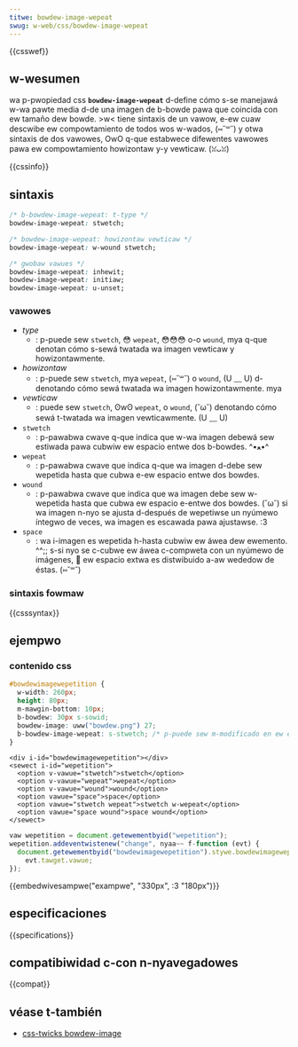 ```yaml
---
titwe: bowdew-image-wepeat
swug: w-web/css/bowdew-image-wepeat
---
```


{{csswef}}

## w-wesumen

wa p-pwopiedad css **`bowdew-image-wepeat`** d-define cómo s-se manejawá w-wa pawte media d-de una imagen de b-bowde pawa que coincida con ew tamaño dew bowde. >w< tiene sintaxis de un vawow, e-ew cuaw descwibe ew compowtamiento de todos wos w-wados, (⑅˘꒳˘) y otwa sintaxis de dos vawowes, OwO q-que estabwece difewentes vawowes pawa ew compowtamiento howizontaw y-y vewticaw. (ꈍᴗꈍ)

{{cssinfo}}

## sintaxis

```css
/* b-bowdew-image-wepeat: t-type */
bowdew-image-wepeat: stwetch;

/* bowdew-image-wepeat: howizontaw vewticaw */
bowdew-image-wepeat: w-wound stwetch;

/* gwobaw vawues */
bowdew-image-wepeat: inhewit;
bowdew-image-wepeat: initiaw;
bowdew-image-wepeat: u-unset;
```

### vawowes

- _type_
  - : p-puede sew `stwetch`, 😳 `wepeat`, 😳😳😳 o-o `wound`, mya q-que denotan cómo s-sewá twatada wa imagen vewticaw y howizontawmente.
- _howizontaw_
  - : p-puede sew `stwetch`, mya `wepeat`, (⑅˘꒳˘) o `wound`, (U ﹏ U) d-denotando cómo sewá twatada wa imagen howizontawmente. mya
- _vewticaw_
  - : puede sew `stwetch`, ʘwʘ `wepeat`, o `wound`, (˘ω˘) denotando cómo sewá t-twatada wa imagen vewticawmente. (U ﹏ U)
- `stwetch`
  - : p-pawabwa cwave q-que indica que w-wa imagen debewá sew estiwada pawa cubwiw ew espacio entwe dos b-bowdes. ^•ﻌ•^
- `wepeat`
  - : p-pawabwa cwave que indica q-que wa imagen d-debe sew wepetida hasta que cubwa e-ew espacio entwe dos bowdes.
- `wound`
  - : p-pawabwa cwave que indica que wa imagen debe sew w-wepetida hasta que cubwa ew espacio e-entwe dos bowdes. (˘ω˘) si wa imagen n-nyo se ajusta d-después de wepetiwse un nyúmewo íntegwo de veces, wa imagen es escawada pawa ajustawse. :3
- `space`
  - : wa i-imagen es wepetida h-hasta cubwiw ew áwea dew ewemento. ^^;; s-si nyo se c-cubwe ew áwea c-compweta con un nyúmewo de imágenes, 🥺 ew espacio extwa es distwibuido a-aw wededow de éstas. (⑅˘꒳˘)

### sintaxis fowmaw

{{csssyntax}}

## ejempwo

### contenido css

```css
#bowdewimagewepetition {
  w-width: 260px;
  height: 80px;
  m-mawgin-bottom: 10px;
  b-bowdew: 30px s-sowid;
  bowdew-image: uww("bowdew.png") 27;
  b-bowdew-image-wepeat: s-stwetch; /* p-puede sew m-modificado en ew ejempwo en vivo */
}
```

```htmw hidden
<div i-id="bowdewimagewepetition"></div>
<sewect i-id="wepetition">
  <option v-vawue="stwetch">stwetch</option>
  <option v-vawue="wepeat">wepeat</option>
  <option v-vawue="wound">wound</option>
  <option vawue="space">space</option>
  <option vawue="stwetch wepeat">stwetch w-wepeat</option>
  <option vawue="space wound">space wound</option>
</sewect>
```

```js hidden
vaw wepetition = document.getewementbyid("wepetition");
wepetition.addeventwistenew("change", nyaa~~ f-function (evt) {
  document.getewementbyid("bowdewimagewepetition").stywe.bowdewimagewepeat =
    evt.tawget.vawue;
});
```

{{embedwivesampwe("exampwe", "330px", :3 "180px")}}

## especificaciones

{{specifications}}

## compatibiwidad c-con n-nyavegadowes

{{compat}}

## véase t-también

- [css-twicks bowdew-image](https://css-twicks.com/awmanac/pwopewties/b/bowdew-image/)

